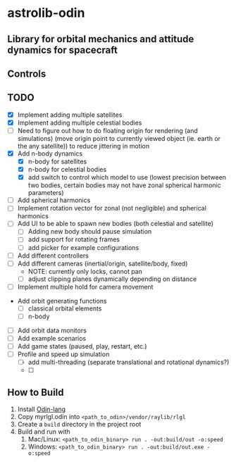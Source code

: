 # astrolib-odin

## Library for orbital mechanics and attitude dynamics for spacecraft

## Controls


## TODO

- [x] Implement adding multiple satellites
- [x] Implement adding multiple celestial bodies
- [ ] Need to figure out how to do floating origin for rendering (and simulations)
  (move origin point to currently viewed object (ie. earth or the any satellite)) to reduce jittering in motion
- [x] Add n-body dynamics
  - [x] n-body for satellites
  - [x] n-body for celestial bodies
  - [x] add switch to control which model to use (lowest precision between two bodies, certain bodies may not have zonal spherical harmonic parameters)
- [ ] Add spherical harmonics
- [ ] Implement rotation vector for zonal (not negligible) and spherical harmonics
- [ ] Add UI to be able to spawn new bodies (both celestial and satellite)
  - [ ] Adding new body should pause simulation
  - [ ] add support for rotating frames
  - [ ] add picker for example configurations 
- [ ] Add different controllers
- [ ] Add different cameras (inertial/origin, satellite/body, fixed)
  - NOTE: currently only locks, cannot pan
  - [ ] adjust clipping planes dynamically depending on distance
- [ ] Implement multiple hold for camera movement
- Add orbit generating functions
  - [ ] classical orbital elements
  - [ ] n-body
- [ ] Add orbit data monitors
- [ ] Add example scenarios
- [ ] Add game states (paused, play, restart, etc.)
- [ ] Profile and speed up simulation
  - [ ] add multi-threading (separate translational and rotational dynamics?)
  - [ ] 

## How to Build

1. Install [Odin-lang](https://odin-lang.org/docs/install/)
2. Copy myrlgl.odin into ```<path_to_odin>/vendor/raylib/rlgl```
3. Create a `build` directory in the project root
4. Build and run with
   1. Mac/Linux: `<path_to_odin_binary> run . -out:build/out -o:speed`
   2. Windows: `<path_to_odin_binary> run . -out:build/out.exe -o:speed`